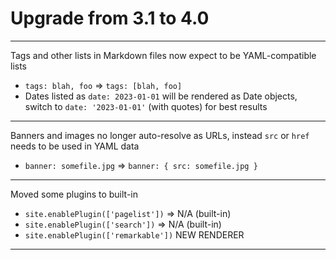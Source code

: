 # Upgrade from 3.1 to 4.0

---

Tags and other lists in Markdown files now expect to be YAML-compatible lists

* `tags: blah, foo` => `tags: [blah, foo]`
* Dates listed as `date: 2023-01-01` will be rendered as Date objects,
  switch to `date: '2023-01-01'` (with quotes) for best results

---

Banners and images no longer auto-resolve as URLs, instead `src` or `href` needs to be
used in YAML data

* `banner: somefile.jpg` => `banner: { src: somefile.jpg }`

---

Moved some plugins to built-in

* `site.enablePlugin(['pagelist'])` => N/A (built-in)
* `site.enablePlugin(['search'])` => N/A (built-in)
* `site.enablePlugin(['remarkable'])` NEW RENDERER

---